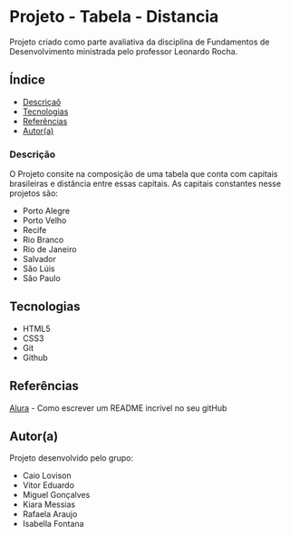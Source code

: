 # Projeto - Tabela - Distancia
 
Projeto criado como parte avaliativa da disciplina de Fundamentos de Desenvolvimento ministrada pelo professor Leonardo Rocha.
 
## Índice
* [Descriçaõ](#descrição)
* [Tecnologias](#tecnologias)
* [Referências](#referências)
* [Autor(a)](#autora)
 
### Descrição
 
O Projeto consite na composição de uma tabela que conta com capitais brasileiras e distância entre essas capitais. As capitais constantes nesse projetos são:
 
* Porto Alegre
* Porto Velho
* Recife
* Rio Branco
* Rio de Janeiro
* Salvador
* São Lúis
* São Paulo
 
## Tecnologias
* HTML5
* CSS3
* Git
* Github
 
## Referências
 
[Alura](https://www.alura.com.br/artigos/escrever-bom-readme) - Como escrever um README incrivel no seu gitHub
 
## Autor(a)
 Projeto desenvolvido pelo grupo:

 * Caio Lovison
 * Vitor Eduardo
 * Miguel Gonçalves
 * Kiara Messias
 * Rafaela Araujo
 * Isabella Fontana